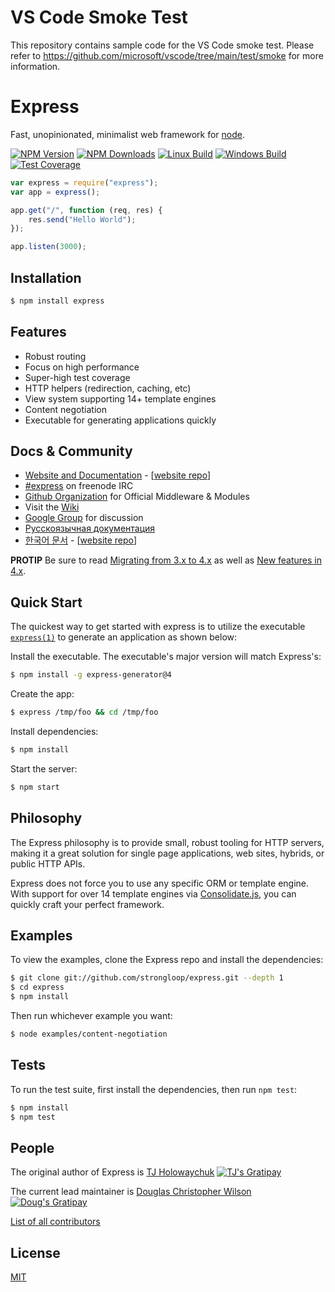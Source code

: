 # VS Code Smoke Test

This repository contains sample code for the VS Code smoke test. Please refer to
https://github.com/microsoft/vscode/tree/main/test/smoke for more information.

# Express

Fast, unopinionated, minimalist web framework for [node](http://nodejs.org).

[![NPM Version][npm-image]][npm-url]
[![NPM Downloads][downloads-image]][downloads-url]
[![Linux Build][travis-image]][travis-url]
[![Windows Build][appveyor-image]][appveyor-url]
[![Test Coverage][coveralls-image]][coveralls-url]

```js
var express = require("express");
var app = express();

app.get("/", function (req, res) {
	res.send("Hello World");
});

app.listen(3000);
```

## Installation

```bash
$ npm install express
```

## Features

-   Robust routing
-   Focus on high performance
-   Super-high test coverage
-   HTTP helpers (redirection, caching, etc)
-   View system supporting 14+ template engines
-   Content negotiation
-   Executable for generating applications quickly

## Docs & Community

-   [Website and Documentation](http://expressjs.com/) -
    [[website repo](https://github.com/strongloop/expressjs.com)]
-   [#express](https://webchat.freenode.net/?channels=express) on freenode IRC
-   [Github Organization](https://github.com/expressjs) for Official Middleware
    & Modules
-   Visit the [Wiki](https://github.com/strongloop/express/wiki)
-   [Google Group](https://groups.google.com/group/express-js) for discussion
-   [Русскоязычная документация](http://jsman.ru/express/)
-   [한국어 문서](http://expressjs.kr) -
    [[website repo](https://github.com/Hanul/expressjs.kr)]

**PROTIP** Be sure to read
[Migrating from 3.x to 4.x](https://github.com/strongloop/express/wiki/Migrating-from-3.x-to-4.x)
as well as
[New features in 4.x](https://github.com/strongloop/express/wiki/New-features-in-4.x).

## Quick Start

The quickest way to get started with express is to utilize the executable
[`express(1)`](https://github.com/expressjs/generator) to generate an
application as shown below:

Install the executable. The executable's major version will match Express's:

```bash
$ npm install -g express-generator@4
```

Create the app:

```bash
$ express /tmp/foo && cd /tmp/foo
```

Install dependencies:

```bash
$ npm install
```

Start the server:

```bash
$ npm start
```

## Philosophy

The Express philosophy is to provide small, robust tooling for HTTP servers,
making it a great solution for single page applications, web sites, hybrids, or
public HTTP APIs.

Express does not force you to use any specific ORM or template engine. With
support for over 14 template engines via
[Consolidate.js](https://github.com/tj/consolidate.js), you can quickly craft
your perfect framework.

## Examples

To view the examples, clone the Express repo and install the dependencies:

```bash
$ git clone git://github.com/strongloop/express.git --depth 1
$ cd express
$ npm install
```

Then run whichever example you want:

```bash
$ node examples/content-negotiation
```

## Tests

To run the test suite, first install the dependencies, then run `npm test`:

```bash
$ npm install
$ npm test
```

## People

The original author of Express is [TJ Holowaychuk](https://github.com/tj)
[![TJ's Gratipay][gratipay-image-visionmedia]][gratipay-url-visionmedia]

The current lead maintainer is
[Douglas Christopher Wilson](https://github.com/dougwilson)
[![Doug's Gratipay][gratipay-image-dougwilson]][gratipay-url-dougwilson]

[List of all contributors](https://github.com/strongloop/express/graphs/contributors)

## License

[MIT](LICENSE)

[npm-image]: https://img.shields.io/npm/v/express.svg
[npm-url]: https://npmjs.org/package/express
[downloads-image]: https://img.shields.io/npm/dm/express.svg
[downloads-url]: https://npmjs.org/package/express
[travis-image]:
	https://img.shields.io/travis/strongloop/express/master.svg?label=linux
[travis-url]: https://travis-ci.org/strongloop/express
[appveyor-image]:
	https://img.shields.io/appveyor/ci/dougwilson/express/master.svg?label=windows
[appveyor-url]: https://ci.appveyor.com/project/dougwilson/express
[coveralls-image]:
	https://img.shields.io/coveralls/strongloop/express/master.svg
[coveralls-url]: https://coveralls.io/r/strongloop/express?branch=master
[gratipay-image-visionmedia]: https://img.shields.io/gratipay/visionmedia.svg
[gratipay-url-visionmedia]: https://gratipay.com/visionmedia/
[gratipay-image-dougwilson]: https://img.shields.io/gratipay/dougwilson.svg
[gratipay-url-dougwilson]: https://gratipay.com/dougwilson/
